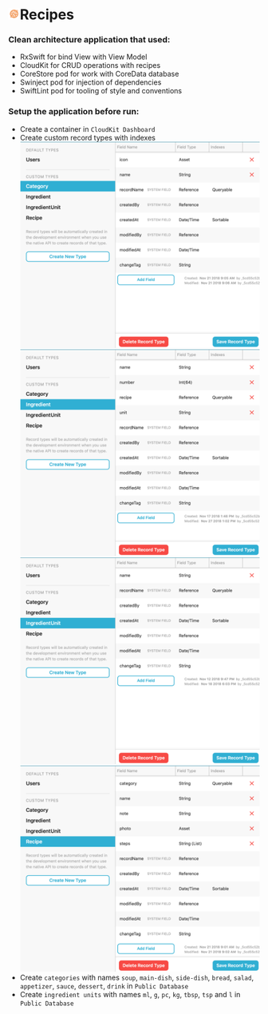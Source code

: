 <h1><img src="https://github.com/radyslavkrechet/PDPRecipes/blob/master/Recipes/Resources/Assets/Assets.xcassets/AppIcon.appiconset/180.png" width="23" height="23">Recipes</h1>

### Clean architecture application that used: ###

* RxSwift for bind View with View Model
* CloudKit for CRUD operations with recipes
* CoreStore pod for work with CoreData database
* Swinject pod for injection of dependencies
* SwiftLint pod for tooling of style and conventions

### Setup the application before run: ###

* Create a container in ```CloudKit Dashboard```
* Create custom record types with indexes
![Category](/Resources/1.png)
![Ingredient](/Resources/2.png)
![IngredientUnit](/Resources/3.png)
![Recipe](/Resources/4.png)
* Create ```categories``` with names ```soup```, ```main-dish```, ```side-dish```, ```bread```, ```salad```, ```appetizer```, ```sauce```, ```dessert```, ```drink``` in ```Public Database```
* Create ```ingredient units``` with names ```ml```, ```g```, ```pc```, ```kg```, ```tbsp```, ```tsp``` and ```l``` in ```Public Database``` 
